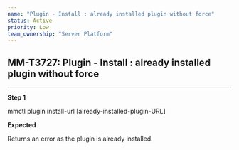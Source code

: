 ```yaml
---
name: "Plugin - Install : already installed plugin without force"
status: Active
priority: Low
team_ownership: "Server Platform"
---
```


## MM-T3727: Plugin - Install : already installed plugin without force

---

**Step 1**

mmctl plugin install-url \[already-installed-plugin-URL]

**Expected**

Returns an error as the plugin is already installed.
